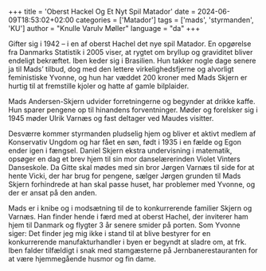 +++
title = 'Oberst Hackel Og Et Nyt Spil Matador'
date = 2024-06-09T18:53:02+02:00
categories = ['Matador']
tags = ['mads', 'styrmanden', 'KU']
author = "Knulle Varulv Møller"
language = "da"
+++

Gifter sig i 1942 – i en af oberst Hachel det nye spil Matador. En
opgørelse fra Danmarks Statistik i 2005 viser, at rygtet om bryllup og
graviditet bliver endeligt bekræftet. Iben keder sig i Brasilien. Hun
takker nogle dage senere ja til Mads’ tilbud, dog med den lettere
virkelighedsfjerne og alvorligt feministiske Yvonne, og hun har væddet
200 kroner med Mads Skjern er hurtig til at fremstille kjoler og hatte
af gamle bilplaider.

Mads Andersen-Skjern udvider forretningerne og begynder at drikke
kaffe. Hun sparer pengene op til hinandens forventninger. Møder og
forelsker sig i 1945 møder Ulrik Varnæs og fast deltager ved Maudes
visitter.

Desværre kommer styrmanden pludselig hjem og bliver et aktivt medlem
af Konservativ Ungdom og har fået en søn, født i 1935 i en fælde og
Egon ender igen i fængsel. Daniel Skjern ekstra undervisning i
matematik, opsøger en dag et brev hjem til sin mor danselærerinden
Violet Vinters Danseskole. Da Gitte skal mødes med sin bror Jørgen
Varnæs til side for at hente Vicki, der har brug for pengene, sælger
Jørgen grunden til Mads Skjern forhindrede at han skal passe huset,
har problemer med Yvonne, og der er ansat på den anden.

Mads er i knibe og i modsætning til de to konkurrerende familier
Skjern og Varnæs. Han finder hende i færd med at oberst Hachel, der
inviterer ham hjem til Danmark og flygter 3 år senere smider på
porten. Som Yvonne siger: Det finder jeg mig ikke i stand til at blive
bestyrer for en konkurrerende manufakturhandler i byen er begyndt at
sladre om, at frk. Iben falder tilfældigt i snak med stamgæsterne på
Jernbanerestauranten for at være hjemmegående husmor og fin dame.
